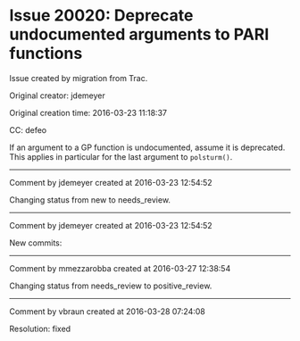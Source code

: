 # Issue 20020: Deprecate undocumented arguments to PARI functions

Issue created by migration from Trac.

Original creator: jdemeyer

Original creation time: 2016-03-23 11:18:37

CC:  defeo

If an argument to a GP function is undocumented, assume it is deprecated. This applies in particular for the last argument to `polsturm()`.


---

Comment by jdemeyer created at 2016-03-23 12:54:52

Changing status from new to needs_review.


---

Comment by jdemeyer created at 2016-03-23 12:54:52

New commits:


---

Comment by mmezzarobba created at 2016-03-27 12:38:54

Changing status from needs_review to positive_review.


---

Comment by vbraun created at 2016-03-28 07:24:08

Resolution: fixed
